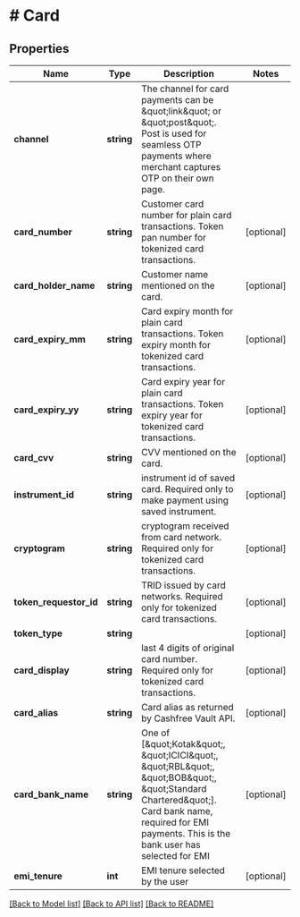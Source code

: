 # # Card

## Properties

Name | Type | Description | Notes
------------ | ------------- | ------------- | -------------
**channel** | **string** | The channel for card payments can be \&quot;link\&quot; or \&quot;post\&quot;. Post is used for seamless OTP payments where merchant captures OTP on their own page. |
**card_number** | **string** | Customer card number for plain card transactions. Token pan number for tokenized card transactions. | [optional]
**card_holder_name** | **string** | Customer name mentioned on the card. | [optional]
**card_expiry_mm** | **string** | Card expiry month for plain card transactions. Token expiry month for tokenized card transactions. | [optional]
**card_expiry_yy** | **string** | Card expiry year for plain card transactions. Token expiry year for tokenized card transactions. | [optional]
**card_cvv** | **string** | CVV mentioned on the card. | [optional]
**instrument_id** | **string** | instrument id of saved card. Required only to make payment using saved instrument. | [optional]
**cryptogram** | **string** | cryptogram received from card network. Required only for tokenized card transactions. | [optional]
**token_requestor_id** | **string** | TRID issued by card networks. Required only for tokenized card transactions. | [optional]
**token_type** | **string** |  | [optional]
**card_display** | **string** | last 4 digits of original card number. Required only for tokenized card transactions. | [optional]
**card_alias** | **string** | Card alias as returned by Cashfree Vault API. | [optional]
**card_bank_name** | **string** | One of [\&quot;Kotak\&quot;, \&quot;ICICI\&quot;, \&quot;RBL\&quot;, \&quot;BOB\&quot;, \&quot;Standard Chartered\&quot;]. Card bank name, required for EMI payments. This is the bank user has selected for EMI | [optional]
**emi_tenure** | **int** | EMI tenure selected by the user | [optional]

[[Back to Model list]](../../README.md#models) [[Back to API list]](../../README.md#endpoints) [[Back to README]](../../README.md)
